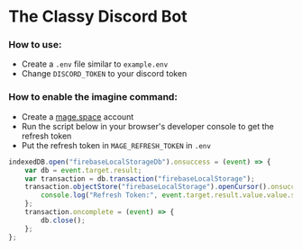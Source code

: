 # The Classy Discord Bot

### How to use:
 - Create a `.env` file similar to `example.env`
 - Change `DISCORD_TOKEN` to your discord token

### How to enable the imagine command:
- Create a [mage.space](https://mage.space) account
- Run the script below in your browser's developer console to get the refresh token
- Put the refresh token in `MAGE_REFRESH_TOKEN` in `.env`

```javascript
indexedDB.open("firebaseLocalStorageDb").onsuccess = (event) => {
    var db = event.target.result;
    var transaction = db.transaction("firebaseLocalStorage");
    transaction.objectStore("firebaseLocalStorage").openCursor().onsuccess = (event) => {
        console.log("Refresh Token:", event.target.result.value.value.stsTokenManager.refreshToken);
    };
    transaction.oncomplete = (event) => {
        db.close();
    };
};
```